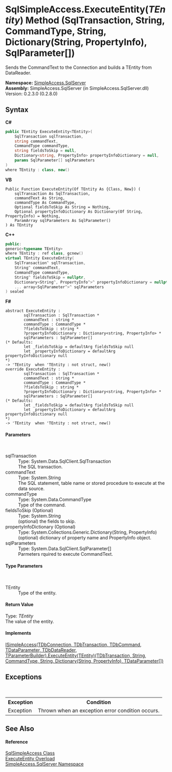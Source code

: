 # SqlSimpleAccess.ExecuteEntity(*TEntity*) Method (SqlTransaction, String, CommandType, String, Dictionary(String, PropertyInfo), SqlParameter[])
 

Sends the CommandText to the Connection and builds a TEntity from DataReader.

**Namespace:**&nbsp;<a href="N_SimpleAccess_SqlServer">SimpleAccess.SqlServer</a><br />**Assembly:**&nbsp;SimpleAccess.SqlServer (in SimpleAccess.SqlServer.dll) Version: 0.2.3.0 (0.2.8.0)

## Syntax

**C#**<br />
``` C#
public TEntity ExecuteEntity<TEntity>(
	SqlTransaction sqlTransaction,
	string commandText,
	CommandType commandType,
	string fieldsToSkip = null,
	Dictionary<string, PropertyInfo> propertyInfoDictionary = null,
	params SqlParameter[] sqlParameters
)
where TEntity : class, new()

```

**VB**<br />
``` VB
Public Function ExecuteEntity(Of TEntity As {Class, New}) ( 
	sqlTransaction As SqlTransaction,
	commandText As String,
	commandType As CommandType,
	Optional fieldsToSkip As String = Nothing,
	Optional propertyInfoDictionary As Dictionary(Of String, PropertyInfo) = Nothing,
	ParamArray sqlParameters As SqlParameter()
) As TEntity
```

**C++**<br />
``` C++
public:
generic<typename TEntity>
where TEntity : ref class, gcnew()
virtual TEntity ExecuteEntity(
	SqlTransaction^ sqlTransaction, 
	String^ commandText, 
	CommandType commandType, 
	String^ fieldsToSkip = nullptr, 
	Dictionary<String^, PropertyInfo^>^ propertyInfoDictionary = nullptr, 
	... array<SqlParameter^>^ sqlParameters
) sealed
```

**F#**<br />
``` F#
abstract ExecuteEntity : 
        sqlTransaction : SqlTransaction * 
        commandText : string * 
        commandType : CommandType * 
        ?fieldsToSkip : string * 
        ?propertyInfoDictionary : Dictionary<string, PropertyInfo> * 
        sqlParameters : SqlParameter[] 
(* Defaults:
        let _fieldsToSkip = defaultArg fieldsToSkip null
        let _propertyInfoDictionary = defaultArg propertyInfoDictionary null
*)
-> 'TEntity  when 'TEntity : not struct, new()
override ExecuteEntity : 
        sqlTransaction : SqlTransaction * 
        commandText : string * 
        commandType : CommandType * 
        ?fieldsToSkip : string * 
        ?propertyInfoDictionary : Dictionary<string, PropertyInfo> * 
        sqlParameters : SqlParameter[] 
(* Defaults:
        let _fieldsToSkip = defaultArg fieldsToSkip null
        let _propertyInfoDictionary = defaultArg propertyInfoDictionary null
*)
-> 'TEntity  when 'TEntity : not struct, new()
```


#### Parameters
&nbsp;<dl><dt>sqlTransaction</dt><dd>Type: System.Data.SqlClient.SqlTransaction<br />The SQL transaction.</dd><dt>commandText</dt><dd>Type: System.String<br />The SQL statement, table name or stored procedure to execute at the data source.</dd><dt>commandType</dt><dd>Type: System.Data.CommandType<br />Type of the command.</dd><dt>fieldsToSkip (Optional)</dt><dd>Type: System.String<br />(optional) the fields to skip.</dd><dt>propertyInfoDictionary (Optional)</dt><dd>Type: System.Collections.Generic.Dictionary(String, PropertyInfo)<br />(optional) dictionary of property name and PropertyInfo object.</dd><dt>sqlParameters</dt><dd>Type: System.Data.SqlClient.SqlParameter[]<br />Parmeters rquired to execute CommandText.</dd></dl>

#### Type Parameters
&nbsp;<dl><dt>TEntity</dt><dd>Type of the entity.</dd></dl>

#### Return Value
Type: *TEntity*<br />The value of the entity.

#### Implements
<a href="M_SimpleAccess_Core_ISimpleAccess_6_ExecuteEntity__1_5">ISimpleAccess(TDbConnection, TDbTransaction, TDbCommand, TDataParameter, TDbDataReader, TParameterBuilder).ExecuteEntity(TEntity)(TDbTransaction, String, CommandType, String, Dictionary(String, PropertyInfo), TDataParameter[])</a><br />

## Exceptions
&nbsp;<table><tr><th>Exception</th><th>Condition</th></tr><tr><td>Exception</td><td>Thrown when an exception error condition occurs.</td></tr></table>

## See Also


#### Reference
<a href="T_SimpleAccess_SqlServer_SqlSimpleAccess">SqlSimpleAccess Class</a><br /><a href="Overload_SimpleAccess_SqlServer_SqlSimpleAccess_ExecuteEntity">ExecuteEntity Overload</a><br /><a href="N_SimpleAccess_SqlServer">SimpleAccess.SqlServer Namespace</a><br />